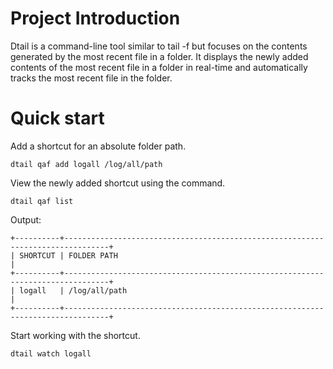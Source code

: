 # Project Introduction

Dtail is a command-line tool similar to tail -f but focuses on the contents generated by the most recent file in a
folder. It displays the newly added contents of the most recent file in a folder in real-time and automatically tracks
the most recent file in the folder.

# Quick start

Add a shortcut for an absolute folder path.

    dtail qaf add logall /log/all/path

View the newly added shortcut using the command.

    dtail qaf list

Output:

```
+----------+--------------------------------------------------------------------------------+
| SHORTCUT | FOLDER PATH                                                                    |
+----------+--------------------------------------------------------------------------------+
| logall   | /log/all/path                                                                  |
+----------+--------------------------------------------------------------------------------+
```

Start working with the shortcut.

    dtail watch logall
